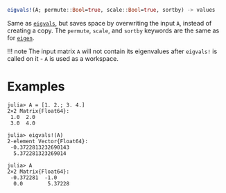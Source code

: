 ```julia
eigvals!(A; permute::Bool=true, scale::Bool=true, sortby) -> values
```

Same as [`eigvals`](@ref), but saves space by overwriting the input `A`, instead of creating a copy. The `permute`, `scale`, and `sortby` keywords are the same as for [`eigen`](@ref).

!!! note
    The input matrix `A` will not contain its eigenvalues after `eigvals!` is called on it - `A` is used as a workspace.


# Examples

```jldoctest
julia> A = [1. 2.; 3. 4.]
2×2 Matrix{Float64}:
 1.0  2.0
 3.0  4.0

julia> eigvals!(A)
2-element Vector{Float64}:
 -0.3722813232690143
  5.372281323269014

julia> A
2×2 Matrix{Float64}:
 -0.372281  -1.0
  0.0        5.37228
```
